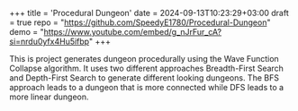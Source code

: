 +++
title = 'Procedural Dungeon'
date = 2024-09-13T10:23:29+03:00
draft = true
repo = "https://github.com/SpeedyE1780/Procedural-Dungeon"
demo = "https://www.youtube.com/embed/g_nJrFur_cA?si=nrdu0yfx4Hu5ifbp"
+++

This is project generates dungeon procedurally using the Wave Function Collapse algorithm.
It uses two different approaches Breadth-First Search and Depth-First Search to generate different looking dungeons.
The BFS approach leads to a dungeon that is more connected while DFS leads to a more linear dungeon.
